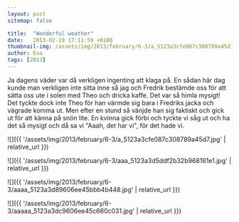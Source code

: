 ```yaml
---
layout: post
sitemap: false

title:  "Wonderful weather"
date:   2013-02-19 17:11:59 +0100
thumbnail-img: /assets/img/2013/february/6-3/a_5123a3cfe087c308789a45d7.jpg
author: Eva
tags: [2013]
---
```


Ja dagens väder var då verkligen ingenting att klaga på. En sådan här dag kunde man verkligen inte sitta inne så jag och Fredrik bestämde oss för att sätta oss ute i solen med Theo och dricka kaffe. Det var så himla mysigt! Det tyckte dock inte Theo för han värmde sig bara i Fredriks jacka och vägrade komma ut. Men efter en stund så vänjde han sig faktiskt och gick ut för att känna på snön lite. En kvinna gick förbi och tyckte vi såg ut och ha det så mysigt och då sa vi "Aaah, det har vi", för det hade vi.

![]({{ '/assets/img/2013/february/6-3/a_5123a3cfe087c308789a45d7.jpg'  | relative_url }})

![]({{ '/assets/img/2013/february/6-3/aaa_5123a3d5ddf2b32b968161e1.jpg'  | relative_url }})

![]({{ '/assets/img/2013/february/6-3/aaaa_5123a3d89606ee45bbb4b448.jpg'  | relative_url }})

![]({{ '/assets/img/2013/february/6-3/aaaaa_5123a3dc9606ee45c660c031.jpg'  | relative_url }})

